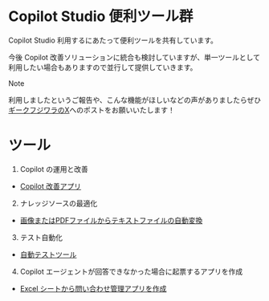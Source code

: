# Copilot Studio 便利ツール群
Copilot Studio 利用するにあたって便利ツールを共有しています。

今後 Copilot 改善ソリューションに統合も検討していますが、単一ツールとして利用したい場合もありますので並行して提供していきます。

> [!Note]
> 利用しましたというご報告や、こんな機能がほしいなどの声がありましたらぜひ[ギークフジワラのX](https://x.com/geekfujiwara)へのポストをお願いいたします！


# ツール
1. Copilot の運用と改善
  - [Copilot 改善アプリ](https://github.com/geekfujiwara/CopilotImprove)

2. ナレッジソースの最適化
  - [画像またはPDFファイルからテキストファイルの自動変換](https://github.com/geekfujiwara/CopilotStudioToolKit/blob/main/TextFileConverter.md)

3. テスト自動化
  - [自動テストツール](https://github.com/geekfujiwara/CopilotStudioToolKit/blob/main/CopilotStudioTestAutomation.md)

4. Copilot エージェントが回答できなかった場合に起票するアプリを作成
  - [Excel シートから問い合わせ管理アプリを作成](https://github.com/geekfujiwara/CopilotStudioToolKit/blob/main/Excel2App.md)
